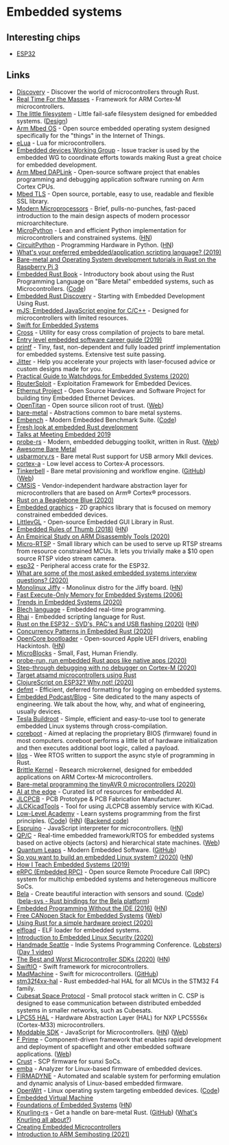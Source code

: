 # Embedded systems

## Interesting chips

- [ESP32](https://en.wikipedia.org/wiki/ESP32)

## Links

- [Discovery](https://github.com/rust-embedded/discovery) - Discover the world of microcontrollers through Rust.
- [Real Time For the Masses](https://github.com/japaric/cortex-m-rtfm) - Framework for ARM Cortex-M microcontrollers.
- [The little filesystem](https://github.com/ARMmbed/littlefs) - Little fail-safe filesystem designed for embedded systems. ([Design](https://github.com/ARMmbed/littlefs/blob/master/DESIGN.md))
- [Arm Mbed OS](https://github.com/ARMmbed/mbed-os) - Open source embedded operating system designed specifically for the "things" in the Internet of Things.
- [eLua](https://github.com/elua/elua) - Lua for microcontrollers.
- [Embedded devices Working Group](https://github.com/rust-embedded/wg) - Issue tracker is used by the embedded WG to coordinate efforts towards making Rust a great choice for embedded development.
- [Arm Mbed DAPLink](https://github.com/ARMmbed/DAPLink) - Open-source software project that enables programming and debugging application software running on Arm Cortex CPUs.
- [Mbed TLS](https://github.com/ARMmbed/mbedtls) - Open source, portable, easy to use, readable and flexible SSL library.
- [Modern Microprocessors](http://www.lighterra.com/papers/modernmicroprocessors/) - Brief, pulls-no-punches, fast-paced introduction to the main design aspects of modern processor microarchitecture.
- [MicroPython](https://github.com/micropython/micropython) - Lean and efficient Python implementation for microcontrollers and constrained systems. ([HN](https://news.ycombinator.com/item?id=24166861))
- [CircuitPython](https://github.com/adafruit/circuitpython) - Programming Hardware in Python. ([HN](https://news.ycombinator.com/item?id=25923491))
- [What's your preferred embedded/application scripting language? (2019)](https://lobste.rs/s/jtrbrj/what_s_your_preferred_embedded)
- [Bare-metal and Operating System development tutorials in Rust on the Raspberry Pi 3](https://github.com/rust-embedded/rust-raspi3-OS-tutorials)
- [Embedded Rust Book](https://docs.rust-embedded.org/book/) - Introductory book about using the Rust Programming Language on "Bare Metal" embedded systems, such as Microcontrollers. ([Code](https://github.com/rust-embedded/book))
- [Embedded Rust Discovery](https://docs.rust-embedded.org/discovery/) - Starting with Embedded Development Using Rust.
- [mJS: Embedded JavaScript engine for C/C++](https://github.com/cesanta/mjs) - Designed for microcontrollers with limited resources.
- [Swift for Embedded Systems](https://github.com/swift-embedded/swift-embedded)
- [Cross](https://github.com/swift-embedded/cross) - Utility for easy cross compilation of projects to bare metal.
- [Entry level embedded software career guide (2019)](https://www.reddit.com/r/embedded/comments/cbswjt/entry_level_embedded_software_career_guide/)
- [printf](https://github.com/mpaland/printf) - Tiny, fast, non-dependent and fully loaded printf implementation for embedded systems. Extensive test suite passing.
- [Jitter](https://jitter.company/) - Help you accelerate your projects with laser-focused advice or custom designs made for you.
- [Practical Guide to Watchdogs for Embedded Systems (2020)](https://interrupt.memfault.com/blog/firmware-watchdog-best-practices)
- [RouterSploit](https://github.com/threat9/routersploit) - Exploitation Framework for Embedded Devices.
- [Ethernut Project](http://www.ethernut.de/index.html) - Open Source Hardware and Software Project for building tiny Embedded Ethernet Devices.
- [OpenTitan](https://github.com/lowRISC/opentitan) - Open source silicon root of trust. ([Web](https://opentitan.org/))
- [bare-metal](https://github.com/rust-embedded/bare-metal) - Abstractions common to bare metal systems.
- [Embench](https://www.embench.org/) - Modern Embedded Benchmark Suite. ([Code](https://github.com/embench/embench-iot))
- [Fresh look at embedded Rust development](https://github.com/japaric/embedded2020)
- [Talks at Meeting Embedded 2019](https://meetingembedded.com/2019/Talks/#talk10)
- [probe-rs](https://github.com/probe-rs/probe-rs) - Modern, embedded debugging toolkit, written in Rust. ([Web](http://probe.rs/))
- [Awesome Bare Metal](https://github.com/alexellis/awesome-baremetal)
- [usbarmory.rs](https://github.com/iqlusioninc/usbarmory.rs) - Bare metal Rust support for USB armory MkII devices.
- [cortex-a](https://github.com/rust-embedded/cortex-a) - Low level access to Cortex-A processors.
- [Tinkerbell](https://github.com/tinkerbell/tink) - Bare metal provisioning and workflow engine. ([GitHub](https://github.com/tinkerbell/)) ([Web](https://tinkerbell.org/))
- [CMSIS](https://github.com/ARM-software/CMSIS_5) - Vendor-independent hardware abstraction layer for microcontrollers that are based on Arm® Cortex® processors.
- [Rust on a Beaglebone Blue (2020)](http://afking.github.io/rustc)
- [Embedded graphics](https://github.com/jamwaffles/embedded-graphics) - 2D graphics library that is focused on memory constrained embedded devices.
- [LittlevGL](https://github.com/rafaelcaricio/lvgl-rs) - Open-source Embedded GUI Library in Rust.
- [Embedded Rules of Thumb (2018)](https://embeddedartistry.com/blog/2018/04/26/embedded-rules-of-thumb/) ([HN](https://news.ycombinator.com/item?id=23376960))
- [An Empirical Study on ARM Disassembly Tools (2020)](https://yajin.org/papers/issta20.pdf)
- [Micro-RTSP](https://github.com/geeksville/Micro-RTSP) - Small library which can be used to serve up RTSP streams from resource constrained MCUs. It lets you trivially make a \$10 open source RTSP video stream camera.
- [esp32](https://github.com/esp-rs/esp32) - Peripheral access crate for the ESP32.
- [What are some of the most asked embedded systems interview questions? (2020)](https://www.reddit.com/r/embedded/comments/h7pdem/what_are_some_of_the_most_asked_embedded_systems/)
- [Monolinux Jiffy](https://github.com/eerimoq/monolinux-jiffy) - Monolinux distro for the Jiffy board. ([HN](https://news.ycombinator.com/item?id=23556862))
- [Fast Execute-Only Memory for Embedded Systems (2006)](https://arxiv.org/pdf/2006.00076.pdf)
- [Trends in Embedded Systems (2020)](https://www.reddit.com/r/embedded/comments/heay2s/trends_in_embedded_systems/)
- [Blech language](https://www.blech-lang.org/) - Embedded real-time programming.
- [Rhai](https://github.com/jonathandturner/rhai) - Embedded scripting language for Rust.
- [Rust on the ESP32 - SVD's, PAC's and USB flashing (2020)](https://mabez.dev/blog/posts/esp32-rust-svd-pac/) ([HN](https://news.ycombinator.com/item?id=23737451))
- [Concurrency Patterns in Embedded Rust (2020)](https://ferrous-systems.com/blog/embedded-concurrency-patterns/)
- [OpenCore bootloader](https://github.com/acidanthera/OpenCorePkg) - Open-sourced Apple UEFI drivers, enabling Hackintosh. ([HN](https://news.ycombinator.com/item?id=24069428))
- [MicroBlocks](http://microblocks.fun/) - Small, Fast, Human Friendly.
- [probe-run, run embedded Rust apps like native apps (2020)](https://ferrous-systems.com/blog/probe-run/)
- [Step-through debugging with no debugger on Cortex-M (2020)](https://interrupt.memfault.com/blog/cortex-m-debug-monitor)
- [Target atsamd microcontrollers using Rust](https://github.com/atsamd-rs/atsamd)
- [ClojureScript on ESP32? Why not! (2020)](https://blog.tindie.com/2020/07/clojurescript-on-esp32-why-not/)
- [defmt](https://github.com/knurling-rs/defmt) - Efficient, deferred formatting for logging on embedded systems.
- [Embedded Podcast/Blog](https://embedded.fm/) - Site dedicated to the many aspects of engineering. We talk about the how, why, and what of engineering, usually devices.
- [Tesla Buildroot](https://github.com/teslamotors/buildroot) - Simple, efficient and easy-to-use tool to generate embedded Linux systems through cross-compilation.
- [coreboot](https://github.com/teslamotors/coreboot) - Aimed at replacing the proprietary BIOS (firmware) found in most computers. coreboot performs a little bit of hardware initialization and then executes additional boot logic, called a payload.
- [lilos](https://github.com/cbiffle/lilos) - Wee RTOS written to support the async style of programming in Rust.
- [Brittle Kernel](https://github.com/cbiffle/brittle-kernel) - Research microkernel, designed for embedded applications on ARM Cortex-M microcontrollers.
- [Bare-metal programming the tinyAVR 0 microcontrollers (2020)](https://www.omzlo.com/articles/baremetal-programming-on-the-tinyavr-0-micro-controllers)
- [AI at the edge](https://github.com/crespum/edge-ai) - Curated list of resources for embedded AI.
- [JLCPCB](https://jlcpcb.com/) - PCB Prototype & PCB Fabrication Manufacturer.
- [JLCKicadTools](https://github.com/matthewlai/JLCKicadTools) - Tool for using JLCPCB assembly service with KiCad.
- [Low-Level Academy](https://lowlvl.org/) - Learn systems programming from the first principles. ([Code](https://github.com/LowLevelAcademy/LowLevelAcademy)) ([HN](https://news.ycombinator.com/item?id=24764589)) ([Backend code](https://github.com/LowLevelAcademy/server))
- [Espruino](https://github.com/espruino/Espruino) - JavaScript interpreter for microcontrollers. ([HN](https://news.ycombinator.com/item?id=24764483))
- [QP/C](https://github.com/QuantumLeaps/qpc) - Real-time embedded framework/RTOS for embedded systems based on active objects (actors) and hierarchical state machines. ([Web](http://www.state-machine.com/qpc/))
- [Quantum Leaps](https://www.state-machine.com/) - Modern Embedded Software. ([GitHub](https://github.com/QuantumLeaps))
- [So you want to build an embedded Linux system? (2020)](https://jaycarlson.net/embedded-linux/) ([HN](https://news.ycombinator.com/item?id=24800037))
- [How I Teach Embedded Systems (2019)](https://jaycarlson.net/2019/07/26/how-i-teach-embedded-systems/)
- [eRPC (Embedded RPC)](https://github.com/EmbeddedRPC/erpc) - Open source Remote Procedure Call (RPC) system for multichip embedded systems and heterogeneous multicore SoCs.
- [Bela](https://bela.io/) - Create beautiful interaction with sensors and sound. ([Code](https://github.com/BelaPlatform/Bela)) ([bela-sys - Rust bindings for the Bela platform](https://github.com/padenot/bela-sys))
- [Embedded Programming Without the IDE (2016)](http://reecestevens.me/blog/2016/07/08/embedded-programming-without-ide/) ([HN](https://news.ycombinator.com/item?id=24867643))
- [Free CANopen Stack for Embedded Systems](https://github.com/embedded-office/canopen-stack) ([Web](https://canopen-stack.org/))
- [Using Rust for a simple hardware project (2020)](https://blog.tonari.no/rust-simple-hardware-project)
- [elfload](https://github.com/erincandescent/elfload) - ELF loader for embedded systems.
- [Introduction to Embedded Linux Security (2020)](https://embeddedbits.org/introduction-embedded-linux-security-part-1/)
- [Handmade Seattle](https://www.handmade-seattle.com/) - Indie Systems Programming Conference. ([Lobsters](https://lobste.rs/s/uynlxo/indie_systems_programming_conference)) ([Day 1 video](https://vimeo.com/479193681))
- [The Best and Worst Microcontroller SDKs (2020)](https://interrupt.memfault.com/blog/the-best-and-worst-mcu-sdks) ([HN](https://news.ycombinator.com/item?id=25094956))
- [SwiftIO](https://github.com/madmachineio/SwiftIO) - Swift framework for microcontrollers.
- [MadMachine](https://www.madmachine.io/) - Swift for microcontrollers. ([GitHub](https://github.com/madmachineio))
- [stm32f4xx-hal](https://github.com/stm32-rs/stm32f4xx-hal) - Rust embedded-hal HAL for all MCUs in the STM32 F4 family.
- [Cubesat Space Protocol](https://github.com/libcsp/libcsp) - Small protocol stack written in C. CSP is designed to ease communication between distributed embedded systems in smaller networks, such as Cubesats.
- [LPC55 HAL](https://github.com/nickray/lpc55-hal) - Hardware Abstraction Layer (HAL) for NXP LPC55S6x (Cortex-M33) microcontrollers.
- [Moddable SDK](https://github.com/Moddable-OpenSource/moddable) - JavaScript for Microcontrollers. ([HN](https://news.ycombinator.com/item?id=25169395)) ([Web](https://www.moddable.com/))
- [F Prime](https://github.com/nasa/fprime) - Component-driven framework that enables rapid development and deployment of spaceflight and other embedded software applications. ([Web](https://nasa.github.io/fprime/))
- [Crust](https://github.com/crust-firmware/crust) - SCP firmware for sunxi SoCs.
- [emba](https://github.com/e-m-b-a/emba) - Analyzer for Linux-based firmware of embedded devices.
- [FIRMADYNE](https://github.com/firmadyne/firmadyne) - Automated and scalable system for performing emulation and dynamic analysis of Linux-based embedded firmware.
- [OpenWrt](https://openwrt.org/) - Linux operating system targeting embedded devices. ([Code](https://github.com/openwrt/openwrt))
- [Embedded Virtual Machine](https://github.com/embvm/embvm-core)
- [Foundations of Embedded Systems](https://f-of-e.org/) ([HN](https://news.ycombinator.com/item?id=25717717))
- [Knurling-rs](https://knurling.ferrous-systems.com/) - Get a handle on bare-metal Rust. ([GitHub](https://github.com/knurling-rs)) ([What's Knurling all about?](https://github.com/knurling-rs/meta))
- [Creating Embedded Microcontrollers](https://abdullahyildiz.github.io/files/Creating_Embedded_Microcontrollers.pdf)
- [Introduction to ARM Semihosting (2021)](https://interrupt.memfault.com/blog/arm-semihosting)
